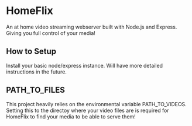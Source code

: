# HomeFlix
An at home video streaming webserver built with Node.js and Express. Giving you full control of your media!

## How to Setup
Install your basic node/express instance. Will have more detailed instructions in the future. 

## PATH_TO_FILES
This project heavily relies on the environmental variable PATH_TO_VIDEOS. Setting this to the directoy where your video files are is required for HomeFlix to find your media to be able to serve them!
